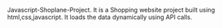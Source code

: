  Javascript-Shoplane-Project.
 It is a Shopping website project built using html,css,javascript.
 It loads the data dynamically using API calls. 
